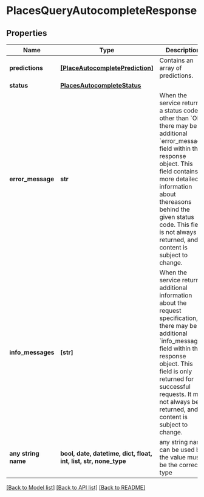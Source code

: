 # PlacesQueryAutocompleteResponse


## Properties
Name | Type | Description | Notes
------------ | ------------- | ------------- | -------------
**predictions** | [**[PlaceAutocompletePrediction]**](PlaceAutocompletePrediction.md) | Contains an array of predictions.  | 
**status** | [**PlacesAutocompleteStatus**](PlacesAutocompleteStatus.md) |  | 
**error_message** | **str** | When the service returns a status code other than &#x60;OK&#x60;, there may be an additional &#x60;error_message&#x60; field within the response object. This field contains more detailed information about thereasons behind the given status code. This field is not always returned, and its content is subject to change.  | [optional] 
**info_messages** | **[str]** | When the service returns additional information about the request specification, there may be an additional &#x60;info_messages&#x60; field within the response object. This field is only returned for successful requests. It may not always be returned, and its content is subject to change.  | [optional] 
**any string name** | **bool, date, datetime, dict, float, int, list, str, none_type** | any string name can be used but the value must be the correct type | [optional]

[[Back to Model list]](../README.md#documentation-for-models) [[Back to API list]](../README.md#documentation-for-api-endpoints) [[Back to README]](../README.md)



